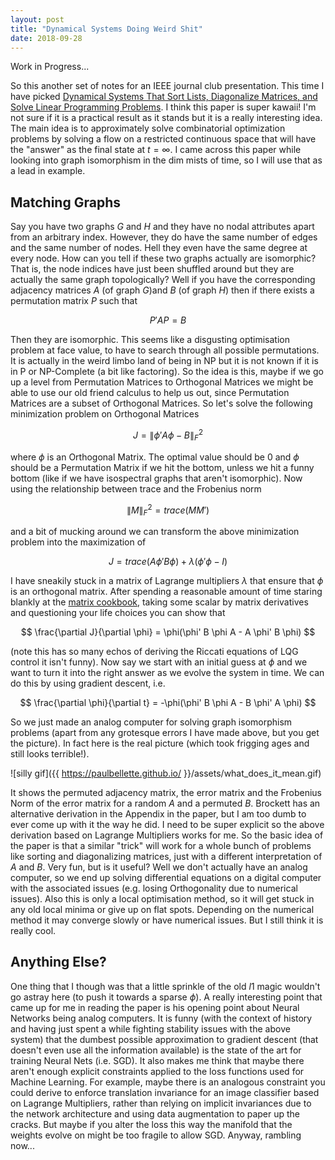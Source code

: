 ```yaml
---
layout: post
title: "Dynamical Systems Doing Weird Shit"
date: 2018-09-28
---
```


Work in Progress...

So this another set of notes for an IEEE journal club presentation. This time I have picked [Dynamical Systems That Sort Lists, Diagonalize Matrices, and Solve Linear Programming Problems](https://ieeexplore.ieee.org/document/194420). I think this paper is super kawaii! I'm not sure if it is a practical result as it stands but it is a really interesting idea. The main idea is to approximately solve combinatorial optimization problems by solving a flow on a restricted continuous space that will have the "answer" as the final state at $t=\infty$. I came across this paper while looking into graph isomorphism in the dim mists of time, so I will use that as a lead in example.

## Matching Graphs

Say you have two graphs $G$ and $H$ and they have no nodal attributes apart from an arbitrary index. However, they do have the same number of edges and the same number of nodes. Hell they even have the same degree at every node. How can you tell if these two graphs actually are isomorphic? That is, the node indices have just been shuffled around but they are actually the same graph topologically? Well if you have the corresponding adjacency matrices $A$ (of graph $G$)and $B$ (of graph $H$) then if there exists a permutation matrix $P$ such that

$$ P'AP = B $$

Then they are isomorphic. This seems like a disgusting optimisation problem at face value, to have to search through all possible permutations. It is actually in the weird limbo land of being in NP but it is not known if it is in P or NP-Complete (a bit like factoring). So the idea is this, maybe if we go up a level from Permutation Matrices to Orthogonal Matrices we might be able to use our old friend calculus to help us out, since Permutation Matrices are a subset of Orthogonal Matrices. So let's solve the following minimization problem on Orthogonal Matrices

$$ J = \lVert \phi'A\phi - B \rVert_{F}^{2} $$

where $\phi$ is an Orthogonal Matrix. The optimal value should be $0$ and $\phi$ should be a Permutation Matrix if we hit the bottom, unless we hit a funny bottom (like if we have isospectral graphs that aren't isomorphic). Now using the relationship between trace and the Frobenius norm

$$ \lVert M \rVert_{F}^{2} = trace(MM') $$

and a bit of mucking around we can transform the above minimization problem into the maximization of

$$ J = trace(A \phi' B \phi) + \lambda (\phi' \phi - I) $$

I have sneakily stuck in a matrix of Lagrange multipliers $\lambda$ that ensure that $\phi$ is an orthogonal matrix. After spending a reasonable amount of time staring blankly at the [matrix cookbook](https://www.math.uwaterloo.ca/~hwolkowi/matrixcookbook.pdf), taking some scalar by matrix derivatives and questioning your life choices you can show that

$$ \frac{\partial J}{\partial \phi} = \phi(\phi' B \phi A - A \phi' B \phi) $$

(note this has so many echos of deriving the Riccati equations of LQG control it isn't funny). Now say we start with an initial guess at $\phi$ and we want to turn it into the right answer as we evolve the system in time. We can do this by using gradient descent, i.e.

$$ \frac{\partial \phi}{\partial t} =  -\phi(\phi' B \phi A - B \phi' A \phi) $$

So we just made an analog computer for solving graph isomorphism problems (apart from any grotesque errors I have made above, but you get the picture). In fact here is the real picture (which took frigging ages and still looks terrible!).

![silly gif]({{ https://paulbellette.github.io/ }}/assets/what_does_it_mean.gif)

It shows the permuted adjacency matrix, the error matrix and the Frobenius Norm of the error matrix for a random $A$ and a permuted $B$. Brockett has an alternative derivation in the Appendix in the paper, but I am too dumb to ever come up with it the way he did. I need to be super explicit so the above derivation based on Lagrange Multipliers works for me. So the basic idea of the paper is that a similar "trick" will work for a whole bunch of problems like sorting and diagonalizing matrices, just with a different interpretation of $A$ and $B$. Very fun, but is it useful? Well we don't actually have an analog computer, so we end up solving differential equations on a digital computer with the associated issues (e.g. losing Orthogonality due to numerical issues). Also this is only a local optimisation method, so it will get stuck in any old local minima or give up on flat spots. Depending on the numerical method it may converge slowly or have numerical issues. But I still think it is really cool.

## Anything Else?

One thing that I though was that a little sprinkle of the old $l1$ magic wouldn't go astray here (to push it towards a sparse $\phi$). A really interesting point that came up for me in reading the paper is his opening point about Neural Networks being analog computers. It is funny (with the context of history and having just spent a while fighting stability issues with the above system) that the dumbest possible approximation to gradient descent (that doesn't even use all the information available) is the state of the art for training Neural Nets (i.e. SGD). It also makes me think that maybe there aren't enough explicit constraints applied to the loss functions used for Machine Learning. For example, maybe there is an analogous constraint you could derive to enforce  translation invariance for an image classifier based on Lagrange Multipliers, rather than relying on implicit invariances due to the network architecture and using data augmentation to paper up the cracks. But maybe if you alter the loss this way the manifold that the weights evolve on might be too fragile to allow SGD. Anyway, rambling now... 